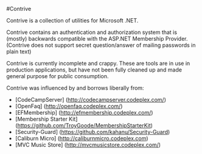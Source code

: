 #Contrive

Contrive is a collection of utilities for Microsoft .NET.

Contrive contains an authentication and authorization system that is (mostly) backwards compatible with the ASP.NET Membership Provider. (Contrive does not support secret question/answer of mailing passwords in plain text)

Contrive is currently incomplete and crappy. These are tools are in use in production applications, but have not been fully cleaned up and made general purpose for public consumption.

Contrive was influenced by and borrows liberally from:

* [CodeCampServer] (http://codecampserver.codeplex.com/)
* [OpenFaq] (http://openfaq.codeplex.com/)
* [EFMembership] (http://efmembership.codeplex.com/)
* [Membership Starter Kit] (https://github.com/TroyGoode/MembershipStarterKit)
* [Security-Guard] (https://github.com/kahanu/Security-Guard)
* [Caliburn Micro] (http://caliburnmicro.codeplex.com)
* [MVC Music Store] (http://mvcmusicstore.codeplex.com/)